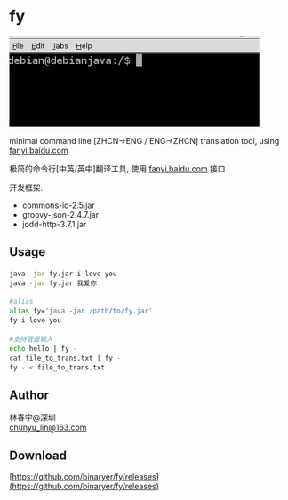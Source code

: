 # fy

![](https://github.com/binaryer/fy/blob/master/fy.gif)  

minimal command line [ZHCN->ENG / ENG->ZHCN] translation tool, using [fanyi.baidu.com](http://fanyi.baidu.com)  

极简的命令行[中英/英中]翻译工具, 使用 [fanyi.baidu.com](http://fanyi.baidu.com) 接口  

开发框架: 
+ commons-io-2.5.jar
+ groovy-json-2.4.7.jar
+ jodd-http-3.7.1.jar

## Usage
```bash
java -jar fy.jar i love you
java -jar fy.jar 我爱你

#alias
alias fy='java -jar /path/to/fy.jar'
fy i love you

#支持管道输入	
echo hello | fy -
cat file_to_trans.txt | fy -
fy - < file_to_trans.txt
```

## Author

林春宇@深圳  
chunyu_lin@163.com

## Download
[https://github.com/binaryer/fy/releases](https://github.com/binaryer/fy/releases)
